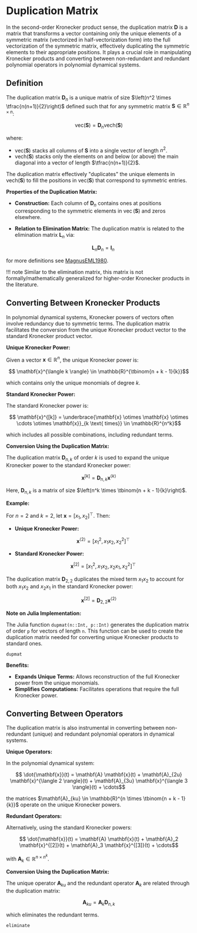 # Duplication Matrix

In the second-order Kronecker product sense, the duplication matrix $\mathbf{D}$ is a matrix that transforms a vector containing only the unique elements of a symmetric matrix (vectorized in half-vectorization form) into the full vectorization of the symmetric matrix, effectively duplicating the symmetric elements to their appropriate positions. It plays a crucial role in manipulating Kronecker products and converting between non-redundant and redundant polynomial operators in polynomial dynamical systems.

## Definition

The duplication matrix $\mathbf{D}_n$ is a unique matrix of size $\left(n^2 \times \tfrac{n(n+1)}{2}\right)$ defined such that for any symmetric matrix $\mathbf{S} \in \mathbb{R}^{n \times n}$:

```math
    \mathrm{vec}(\mathbf{S}) = \mathbf{D}_n \mathrm{vech}(\mathbf{S})
```

where:

- $\mathrm{vec}(\mathbf{S})$ stacks all columns of $\mathbf{S}$ into a single vector of length $n^2$.
- $\mathrm{vech}(\mathbf{S})$ stacks only the elements on and below (or above) the main diagonal into a vector of length $\tfrac{n(n+1)}{2}$.

The duplication matrix effectively "duplicates" the unique elements in $\mathrm{vech}(\mathbf{S})$ to fill the positions in $\mathrm{vec}(\mathbf{S})$ that correspond to symmetric entries.

**Properties of the Duplication Matrix:**

- **Construction:** Each column of $\mathbf{D}_n$ contains ones at positions corresponding to the symmetric elements in $\operatorname{vec}(\mathbf{S})$ and zeros elsewhere.

- **Relation to Elimination Matrix:** The duplication matrix is related to the elimination matrix $\mathbf{L}_n$ via:

  ```math
      \mathbf{L}_n\mathbf{D}_n = \mathbf{I}_n
  ```

for more definitions see [MagnusEML1980](@citet).

!!! note
    Similar to the elimination matrix, this matrix is not formally/mathematically generalized for higher-order Kronecker products in the literature.

## Converting Between Kronecker Products

In polynomial dynamical systems, Kronecker powers of vectors often involve redundancy due to symmetric terms. The duplication matrix facilitates the conversion from the unique Kronecker product vector to the standard Kronecker product vector.

**Unique Kronecker Power:**

Given a vector $\mathbf{x} \in \mathbb{R}^n$, the unique Kronecker power is:

```math
    \mathbf{x}^{\langle k \rangle} \in \mathbb{R}^{\tbinom{n + k - 1}{k}}
```

which contains only the unique monomials of degree $k$.

**Standard Kronecker Power:**

The standard Kronecker power is:

```math
    \mathbf{x}^{[k]} = \underbrace{\mathbf{x} \otimes \mathbf{x} \otimes \cdots \otimes \mathbf{x}}_{k \text{ times}} \in \mathbb{R}^{n^k}
```

which includes all possible combinations, including redundant terms.

**Conversion Using the Duplication Matrix:**

The duplication matrix $\mathbf{D}_{n,k}$ of order $k$ is used to expand the unique Kronecker power to the standard Kronecker power:

```math
    \mathbf{x}^{[k]} = \mathbf{D}_{n,k} \mathbf{x}^{\langle k \rangle}
```

Here, $\mathbf{D}_{n,k}$ is a matrix of size $\left(n^k \times \tbinom{n + k - 1}{k}\right)$.

**Example:**

For $n = 2$ and $k = 2$, let $\mathbf{x} = [x_1, x_2]^\top$. Then:

- **Unique Kronecker Power:**

  ```math
      \mathbf{x}^{\langle 2 \rangle} = [x_1^2, x_1 x_2, x_2^2]^\top
  ```

- **Standard Kronecker Power:**

  ```math
      \mathbf{x}^{[2]} = [x_1^2, x_1 x_2, x_2 x_1, x_2^2]^\top
  ```

The duplication matrix $\mathbf{D}_{2,2}$ duplicates the mixed term $x_1 x_2$ to account for both $x_1 x_2$ and $x_2 x_1$ in the standard Kronecker power:

```math
    \mathbf{x}^{[2]} = \mathbf{D}_{2,2} \mathbf{x}^{\langle 2 \rangle}
```

**Note on Julia Implementation:**

The Julia function `dupmat(n::Int, p::Int)` generates the duplication matrix of order `p` for vectors of length `n`. This function can be used to create the duplication matrix needed for converting unique Kronecker products to standard ones.

```@docs
dupmat
```

**Benefits:**

- **Expands Unique Terms:** Allows reconstruction of the full Kronecker power from the unique monomials.
- **Simplifies Computations:** Facilitates operations that require the full Kronecker power.

## Converting Between Operators

The duplication matrix is also instrumental in converting between non-redundant (unique) and redundant polynomial operators in dynamical systems.

**Unique Operators:**

In the polynomial dynamical system:

```math
    \dot{\mathbf{x}}(t) = \mathbf{A} \mathbf{x}(t) + \mathbf{A}_{2u} \mathbf{x}^{\langle 2 \rangle}(t) + \mathbf{A}_{3u} \mathbf{x}^{\langle 3 \rangle}(t) + \cdots
```

the matrices $\mathbf{A}_{ku} \in \mathbb{R}^{n \times \tbinom{n + k - 1}{k}}$ operate on the unique Kronecker powers.

**Redundant Operators:**

Alternatively, using the standard Kronecker powers:

```math
    \dot{\mathbf{x}}(t) = \mathbf{A} \mathbf{x}(t) + \mathbf{A}_2 \mathbf{x}^{[2]}(t) + \mathbf{A}_3 \mathbf{x}^{[3]}(t) + \cdots
```

with $\mathbf{A}_k \in \mathbb{R}^{n \times n^k}$.

**Conversion Using the Duplication Matrix:**

The unique operator $\mathbf{A}_{ku}$ and the redundant operator $\mathbf{A}_k$ are related through the duplication matrix:

```math
    \mathbf{A}_{ku} = \mathbf{A}_{k} \mathbf{D}_{n,k}
```

which eliminates the redundant terms.


```@docs
eliminate
```